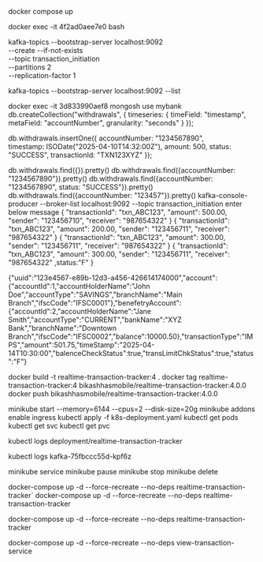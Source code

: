 docker compose up

docker exec -it 4f2ad0aee7e0 bash

kafka-topics --bootstrap-server localhost:9092 \
--create --if-not-exists \
--topic transaction_initiation \
--partitions 2 \
--replication-factor 1

kafka-topics --bootstrap-server localhost:9092 --list

docker exec -it 3d833990aef8 mongosh
use mybank
db.createCollection("withdrawals", {
timeseries: {
timeField: "timestamp",
metaField: "accountNumber",
granularity: "seconds"
}
});

db.withdrawals.insertOne({
accountNumber: "1234567890",            
timestamp: ISODate("2025-04-10T14:32:00Z"),
amount: 500,
status: "SUCCESS",
transactionId: "TXN123XYZ"
});

db.withdrawals.find({}).pretty()
db.withdrawals.find({accountNumber: "1234567890"}).pretty()
db.withdrawals.find({accountNumber: "1234567890", status: "SUCCESS"}).pretty()
db.withdrawals.find({accountNumber: "123457"}).pretty()
kafka-console-producer --broker-list localhost:9092 --topic transaction_initiation
enter below message
{ "transactionId": "txn_ABC123", "amount": 500.00, "sender": "123456710", "receiver": "987654322" }
{ "transactionId": "txn_ABC123", "amount": 200.00, "sender": "123456711", "receiver": "987654322" }
{ "transactionId": "txn_ABC123", "amount": 300.00, "sender": "123456711", "receiver": "987654322" }
{ "transactionId": "txn_ABC123", "amount": 300.00, "sender": "123456711", "receiver": "987654322" ,status:"F" }

{"uuid":"123e4567-e89b-12d3-a456-426614174000","account":{"accountId":1,"accountHolderName":"John Doe","accountType":"SAVINGS","branchName":"Main Branch","ifscCode":"IFSC0001"},"benefetryAccount":{"accountId":2,"accountHolderName":"Jane Smith","accountType":"CURRENT","bankName":"XYZ Bank","branchName":"Downtown Branch","ifscCode":"IFSC0002","balance":10000.50},"transactionType":"IMPS","amount":501.75,"timeStamp":"2025-04-14T10:30:00","balenceCheckStatus":true,"transLimitChkStatus":true,"status":"F"}

docker build -t realtime-transaction-tracker:4 .
docker tag realtime-transaction-tracker:4 bikashhasmobile/realtime-transaction-tracker:4.0.0
docker push bikashhasmobile/realtime-transaction-tracker:4.0.0

minikube start --memory=6144 --cpus=2 --disk-size=20g
minikube addons enable ingress
kubectl apply -f k8s-deployment.yaml
kubectl get pods
kubectl get svc
kubectl get pvc

kubectl logs deployment/realtime-transaction-tracker

kubectl logs kafka-75fbccc55d-kpf6z

minikube service <service-name>
minikube pause
minikube stop
minikube delete

docker-compose up -d --force-recreate --no-deps realtime-transaction-tracker`
docker-compose up -d --force-recreate --no-deps realtime-transaction-tracker

docker-compose up -d --force-recreate --no-deps realtime-transaction-tracker

docker-compose up -d --force-recreate --no-deps view-transaction-service